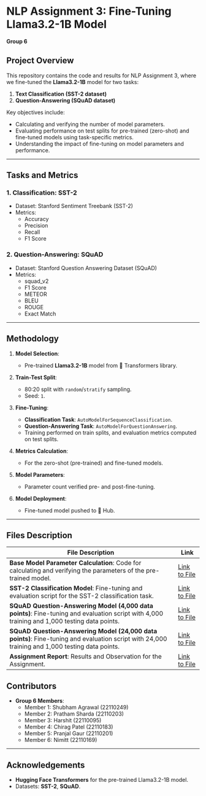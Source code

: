 # NLP Assignment 3: Fine-Tuning Llama3.2-1B Model  
**Group 6**  

## Project Overview  
This repository contains the code and results for NLP Assignment 3, where we fine-tuned the **Llama3.2-1B** model for two tasks:  
1. **Text Classification (SST-2 dataset)**  
2. **Question-Answering (SQuAD dataset)**  

Key objectives include:  
- Calculating and verifying the number of model parameters.  
- Evaluating performance on test splits for pre-trained (zero-shot) and fine-tuned models using task-specific metrics.  
- Understanding the impact of fine-tuning on model parameters and performance.  

---

## Tasks and Metrics  
### 1. **Classification: SST-2**  
- Dataset: Stanford Sentiment Treebank (SST-2)  
- Metrics:  
  - Accuracy  
  - Precision  
  - Recall  
  - F1 Score  

### 2. **Question-Answering: SQuAD**  
- Dataset: Stanford Question Answering Dataset (SQuAD)  
- Metrics:  
  - squad_v2  
  - F1 Score  
  - METEOR  
  - BLEU  
  - ROUGE  
  - Exact Match  

---

## Methodology  
1. **Model Selection**:  
   - Pre-trained **Llama3.2-1B** model from 🤗 Transformers library.  

2. **Train-Test Split**:  
   - 80:20 split with `random`/`stratify` sampling.  
   - Seed: `1`.  

3. **Fine-Tuning**:  
   - **Classification Task**: `AutoModelForSequenceClassification`.  
   - **Question-Answering Task**: `AutoModelForQuestionAnswering`.  
   - Training performed on train splits, and evaluation metrics computed on test splits.  

4. **Metrics Calculation**:  
   - For the zero-shot (pre-trained) and fine-tuned models.  

5. **Model Parameters**:  
   - Parameter count verified pre- and post-fine-tuning.  

6. **Model Deployment**:  
   - Fine-tuned model pushed to 🤗 Hub.  

---

## Files Description

| File Description                                           | Link                                                                 |
|------------------------------------------------------------|----------------------------------------------------------------------|
| **Base Model Parameter Calculation**: Code for calculating and verifying the parameters of the pre-trained model. | [Link to File](./nlp-assignment-3-group-6-basemodel.ipynb)                                                   |
| **SST-2 Classification Model**: Fine-tuning and evaluation script for the SST-2 classification task.            | [Link to File](./nlp-assignment-3-group-6-classification%20(1).ipynb)                                                   |
| **SQuAD Question-Answering Model (4,000 data points)**: Fine-tuning and evaluation script with 4,000 training and 1,000 testing data points. | [Link to File](./nlp-assignment-3-group-6-qa%20(1).ipynb)                                                   |
| **SQuAD Question-Answering Model (24,000 data points)**: Fine-tuning and evaluation script with 24,000 training and 1,000 testing data points. | [Link to File](./nlp-assignment-3-group-6-qa%20(2).ipynb)                                                   |
| **Assignment Report**: Results and Observation for the Assignment. | [Link to File](./NLP_Assignment_Report.pdf)                     |

## Contributors  
- **Group 6 Members**:  
  - Member 1: Shubham Agrawal (22110249)
  - Member 2: Pratham Sharda (22110203)
  - Member 3: Harshit (22110095)
  - Member 4: Chirag Patel (22110183)
  - Member 5: Pranjal Gaur (22110201)
  - Member 6: Nimitt (22110169)

---

## Acknowledgements  
- **Hugging Face Transformers** for the pre-trained Llama3.2-1B model.  
- Datasets: **SST-2**, **SQuAD**.  

